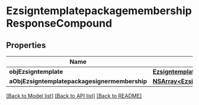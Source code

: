 # EzsigntemplatepackagemembershipResponseCompound

## Properties
Name | Type | Description | Notes
------------ | ------------- | ------------- | -------------
**objEzsigntemplate** | [**EzsigntemplateResponseCompound***](EzsigntemplateResponseCompound.md) |  | 
**aObjEzsigntemplatepackagesignermembership** | [**NSArray&lt;EzsigntemplatepackagesignermembershipResponseCompound&gt;***](EzsigntemplatepackagesignermembershipResponseCompound.md) |  | 

[[Back to Model list]](../README.md#documentation-for-models) [[Back to API list]](../README.md#documentation-for-api-endpoints) [[Back to README]](../README.md)


